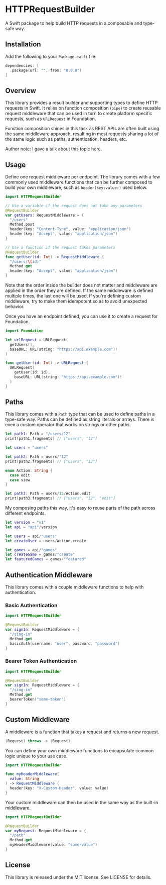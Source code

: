# HTTPRequestBuilder

A Swift package to help build HTTP requests in a composable and type-safe way.

## Installation

Add the following to your `Package.swift` file:

```swift
dependencies: [
  .package(url: "", from: "0.9.0")
]
```

## Overview

This library provides a result builder and supporting types
to define HTTP requests in Swift. It relies on function composition (`pipe`)
to create reusable request middleware that can be used in turn to create
platform specific requests, such as `URLRequest` in Foundation.

Function composition shines in this task as REST APIs are often built
using the same middleware approach, resulting in most requests sharing
a lot of the same logic such as paths, authentication, headers, etc.

Author note: I gave a talk about this topic here.

## Usage

Define one request middleware per endpoint.
The library comes with a few commonly used middleware functions that can
be further composed to build your own middleware, such as `header(key:value:)` used below.

```swift
import HTTPRequestBuilder

// Use a variable if the request does not take any parameters
@RequestBuilder
var getUsers: RequestMiddleware = {
  "/users"
  Method.post
  header(key: "Content-Type", value: "application/json")
  header(key: "Accept", value: "application/json")
}

// Use a function if the request takes parameters
@RequestBuilder
func getUser(id: Int) -> RequestMiddleware {
  "/users/\(id)"
  Method.get
  header(key: "Accept", value: "application/json")
}
```

Note that the order inside the builder does not matter and middleware are applied
in the order they are defined. If the same middleware is defined multiple times,
the last one will be used. If you're defining custom middleware, try to make them idempotent so as to
avoid unexpected behavior.

Once you have an endpoint defined, you can use it to create a request for Foundation.

```swift
import Foundation

let urlRequest = URLRequest(
  getUsers(),
  baseURL: URL(string: "https://api.example.com")!
)

func getUser(id: Int) -> URLRequest {
  URLRequest(
    getUser(id: id),
    baseURL: URL(string: "https://api.example.com")!
  )
}
```

## Paths

This library comes with a `Path` type that can be used to define paths in a type-safe way.
Paths can be defined as string literals or arrays. There is even a custom operator that works on strings or other paths.

```swift
let path1: Path = "/users/12"
print(path1.fragments) // ["users", "12"]

let users = "users"

let path2: Path = users/"12"
print(path2.fragments) // ["users", "12"]

enum Action: String {
  case edit
  case view
}

let path3: Path = users/12/Action.edit
print(path3.fragments) // ["users", "12", "edit"]
```

My composing paths this way, it's easy to reuse parts of the path across different endpoints.

```swift
let version = "v1"
let api = "api"/version

let users = api/"users"
let createUser = users/Action.create

let games = api/"games"
let createGame = games/"create"
let featuredGames = games/"featured"
```

## Authentication Middleware

This library comes with a couple middleware functions to help with authentication.

### Basic Authentication

```swift
import HTTPRequestBuilder

@RequestBuilder
var signIn: RequestMiddleware = {
  "/sing-in"
  Method.get
  basicAuth(username: "user", password: "password")
}
```

### Bearer Token Authentication

```swift
import HTTPRequestBuilder

@RequestBuilder
var signIn: RequestMiddleware = {
  "/sing-in"
  Method.get
  bearerToken("some-token")
}
```

## Custom Middleware

A middleware is a function that takes a request and returns a new request.

```swift
(Request) throws -> (Request)
```

You can define your own middleware functions to encapsulate common logic
unique to your use case.

```swift
import HTTPRequestBuilder

func myHeaderMiddleware(
  value: String
) -> RequestMiddleware {
  header(key: "X-Custom-Header", value: value)
}
```

Your custom middleware can then be used in the same way as the built-in middleware.

```swift
import HTTPRequestBuilder

@RequestBuilder
var myRequest: RequestMiddleware = {
  "/path"
  Method.get
  myHeaderMiddleware(value: "some-value")
}
```

## License

This library is released under the MIT license. See LICENSE for details.
